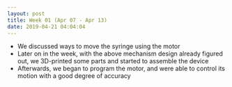 ```yaml
---
layout: post
title: Week 01 (Apr 07 - Apr 13)
date: 2019-04-21 04:04:04
---
```


<ul>
  <li>We discussed ways to move the syringe using the motor</li>
  <li>Later on in the week, with the above mechanism design already figured out, we 3D-printed some parts and started to assemble the device</li>
  <li>Afterwards, we began to program the motor, and were able to control its motion with a good degree of accuracy</li>
</ul>
